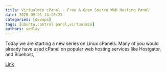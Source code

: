 ```yaml
---
title: Virtualmin cPanel - Free & Open Source Web Hosting Panel
date: 2020-09-21 14:26:23
categories: [devops]
tags: [ubuntu,control panel,virtualmin]
authors: sedlav
---
```


Today we are starting a new series on Linux cPanels. Many of you would already have used cPanel on popular web hosting services like Hostgator, and Bluehost,

[Link](http://www.linuxandubuntu.com/home/virtualmin-cpanel-free-open-source-web-hosting-panel)

